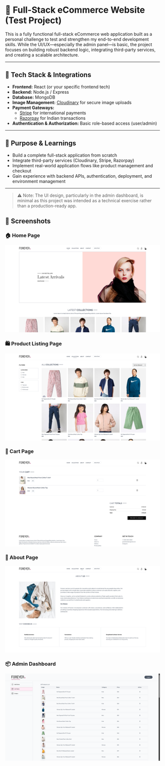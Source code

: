 # 🛒 Full-Stack eCommerce Website (Test Project)

This is a fully functional full-stack eCommerce web application built as a personal challenge to test and strengthen my end-to-end development skills. While the UI/UX—especially the admin panel—is basic, the project focuses on building robust backend logic, integrating third-party services, and creating a scalable architecture.

---

## 🔧 Tech Stack & Integrations

- **Frontend:** React (or your specific frontend tech)
- **Backend:** Node.js / Express
- **Database:** MongoDB
- **Image Management:** [Cloudinary](https://cloudinary.com/) for secure image uploads
- **Payment Gateways:**
  - [Stripe](https://stripe.com/) for international payments
  - [Razorpay](https://razorpay.com/) for Indian transactions
- **Authentication & Authorization:** Basic role-based access (user/admin)

---

## 🚀 Purpose & Learnings

- Build a complete full-stack application from scratch
- Integrate third-party services (Cloudinary, Stripe, Razorpay)
- Implement real-world application flows like product management and checkout
- Gain experience with backend APIs, authentication, deployment, and environment management

---

> ⚠️ Note: The UI design, particularly in the admin dashboard, is minimal as this project was intended as a technical exercise rather than a production-ready app.


## 📸 Screenshots

### 🏠 Home Page
![Home Page](./screenshots/home.png)

### 🛍️ Product Listing Page
![Collection Page](./screenshots/collection.png)

### 🛒 Cart Page
![Cart Page](./screenshots/cart.png)

### 🔐 About Page
![About Page](./screenshots/about.png)

### 📦 Admin Dashboard
![Admin Panel](./screenshots/admin.png)
